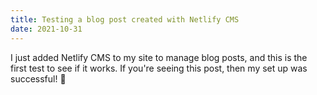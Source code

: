 ```yaml
---
title: Testing a blog post created with Netlify CMS
date: 2021-10-31
---
```


I just added Netlify CMS to my site to manage blog posts, and this is the first test to see if it works. If you're seeing this post, then my set up was successful! 🎉
